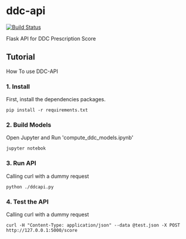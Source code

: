 ddc-api
==========
[![Build Status](https://travis-ci.org/nlp-pucrs/ddc-api.svg?branch=master)](https://travis-ci.org/nlp-pucrs/ddc-api)

Flask API for DDC Prescription Score

Tutorial
------------

How To use DDC-API

### 1. Install

First, install the dependencies packages.
```
pip install -r requirements.txt
```

### 2. Build Models

Open Jupyter and Run 'compute_ddc_models.ipynb'
```
jupyter notebok
```

### 3. Run API

Calling curl with a dummy request
```
python ./ddcapi.py
```

### 4. Test the API

Calling curl with a dummy request
```
curl -H "Content-Type: application/json" --data @test.json -X POST http://127.0.0.1:5000/score
```
